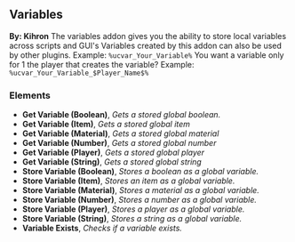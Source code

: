 ## Variables
**By: Kihron**
The variables addon gives you the ability to store local variables across scripts and GUI's
Variables created by this addon can also be used by other plugins.
Example: `%ucvar_Your_Variable%`
You want a variable only for 1 the player that creates the variable?
Example: `%ucvar_Your_Variable_$Player_Name$%`
<br>

### Elements
* **Get Variable (Boolean)**, *Gets a stored global boolean.*
* **Get Variable (Item)**, *Gets a stored global item*
* **Get Variable (Material)**, *Gets a stored global material*
* **Get Variable (Number)**, *Gets a stored global number*
* **Get Variable (Player)**, *Gets a stored global player*
* **Get Variable (String)**, *Gets a stored global string*
* **Store Variable (Boolean)**, *Stores a boolean as a global variable.*
* **Store Variable (Item)**, *Stores an item as a global variable.*
* **Store Variable (Material)**, *Stores a material as a global variable.*
* **Store Variable (Number)**, *Stores a number as a global variable.*
* **Store Variable (Player)**, *Stores a player as a global variable.*
* **Store Variable (String)**, *Stores a string as a global variable.*
* **Variable Exists**, *Checks if a variable exists.*
